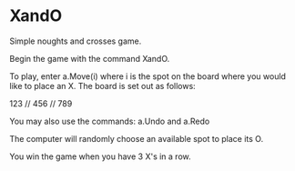 # XandO
Simple noughts and crosses game.

Begin the game with the command XandO.

To play, enter a.Move(i) where i is the spot on the board where you would like to place an X. The board is set out as follows:

123 //
456 //
789

You may also use the commands: a.Undo and a.Redo

The computer will randomly choose an available spot to place its O.

You win the game when you have 3 X's in a row.
